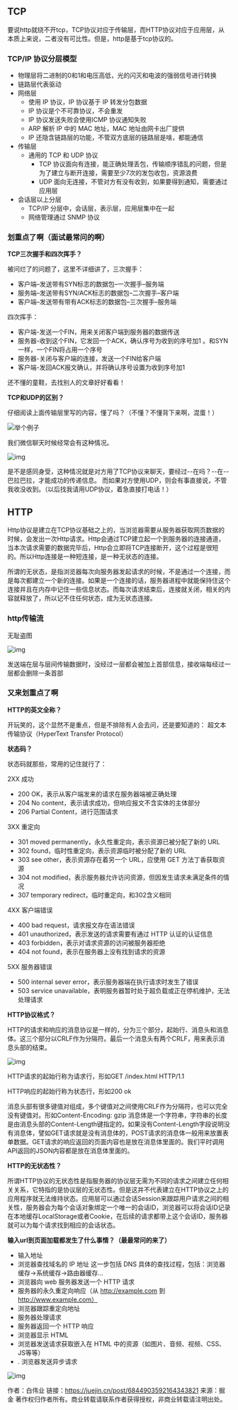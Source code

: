 ## TCP

要说http就绕不开tcp，TCP协议对应于传输层，而HTTP协议对应于应用层，从本质上来说，二者没有可比性。但是，http是基于tcp协议的。

### TCP/IP 协议分层模型

- 物理层将二进制的0和1和电压高低，光的闪灭和电波的强弱信号进行转换
- 链路层代表驱动
- 网络层
  - 使用 IP 协议，IP 协议基于 IP 转发分包数据
  - IP 协议是个不可靠协议，不会重发
  - IP 协议发送失败会使用ICMP 协议通知失败
  - ARP 解析 IP 中的 MAC 地址，MAC 地址由网卡出厂提供
  - IP 还隐含链路层的功能，不管双方底层的链路层是啥，都能通信
- 传输层
  - 通用的 TCP 和 UDP 协议
    - TCP 协议面向有连接，能正确处理丢包，传输顺序错乱的问题，但是为了建立与断开连接，需要至少7次的发包收包，资源浪费
    - UDP 面向无连接，不管对方有没有收到，如果要得到通知，需要通过应用层
- 会话层以上分层
  - TCP/IP 分层中，会话层，表示层，应用层集中在一起
  - 网络管理通过 SNMP 协议

### 划重点了啊（面试最常问的啊）

**TCP三次握手和四次挥手？**

被问烂了的问题了，这里不详细讲了，三次握手：

- 客户端–发送带有SYN标志的数据包–一次握手–服务端
- 服务端–发送带有SYN/ACK标志的数据包–二次握手–客户端
- 客户端–发送带有带有ACK标志的数据包–三次握手–服务端

四次挥手：

- 客户端-发送一个FIN，用来关闭客户端到服务器的数据传送
- 服务器-收到这个FIN，它发回一个ACK，确认序号为收到的序号加1 。和SYN一样，一个FIN将占用一个序号
- 服务器-关闭与客户端的连接，发送一个FIN给客户端
- 客户端-发回ACK报文确认，并将确认序号设置为收到序号加1

还不懂的童鞋，去找别人的文章好好看看！

**TCP和UDP的区别？**

仔细阅读上面传输层里写的内容，懂了吗？（不懂？不懂背下来啊，混蛋！）

![举个例子](https://user-gold-cdn.xitu.io/2018/4/17/162d17f004c37f42?imageView2/0/w/1280/h/960/format/webp/ignore-error/1)

我们微信聊天时候经常会有这种情况。

![img](https://user-gold-cdn.xitu.io/2018/4/17/162d18284af91cd0?imageView2/0/w/1280/h/960/format/webp/ignore-error/1)

是不是感同身受，这种情况就是对方用了TCP协议来聊天，要经过--在吗？--在--巴拉巴拉，才能成功的传递信息。 而如果对方使用UDP，则会有事直接说，不管我收没收到。（以后找我请用UDP协议，着急直接打电话！）



## HTTP

Http协议是建立在TCP协议基础之上的，当浏览器需要从服务器获取网页数据的时候，会发出一次Http请求。Http会通过TCP建立起一个到服务器的连接通道，当本次请求需要的数据完毕后，Http会立即将TCP连接断开，这个过程是很短的。所以Http连接是一种短连接，是一种无状态的连接。

所谓的无状态，是指浏览器每次向服务器发起请求的时候，不是通过一个连接，而是每次都建立一个新的连接。如果是一个连接的话，服务器进程中就能保持住这个连接并且在内存中记住一些信息状态。而每次请求结束后，连接就关闭，相关的内容就释放了，所以记不住任何状态，成为无状态连接。

### http传输流

无耻盗图



![img](https://user-gold-cdn.xitu.io/2018/4/17/162d19df66466f6b?imageView2/0/w/1280/h/960/format/webp/ignore-error/1)



发送端在层与层间传输数据时，没经过一层都会被加上首部信息，接收端每经过一层都会删除一条首部

### 又来划重点了啊

**HTTP的英文全称？**

开玩笑的，这个显然不是重点，但是不排除有人会去问，还是要知道的： 超文本传输协议（HyperText Transfer Protocol）

**状态码？**

状态码就那些，常用的记住就行了：

2XX 成功

- 200 OK，表示从客户端发来的请求在服务器端被正确处理
- 204 No content，表示请求成功，但响应报文不含实体的主体部分
- 206 Partial Content，进行范围请求

3XX 重定向

- 301 moved permanently，永久性重定向，表示资源已被分配了新的 URL
- 302 found，临时性重定向，表示资源临时被分配了新的 URL
- 303 see other，表示资源存在着另一个 URL，应使用 GET 方法丁香获取资源
- 304 not modified，表示服务器允许访问资源，但因发生请求未满足条件的情况
- 307 temporary redirect，临时重定向，和302含义相同

4XX 客户端错误

- 400 bad request，请求报文存在语法错误
- 401 unauthorized，表示发送的请求需要有通过 HTTP 认证的认证信息
- 403 forbidden，表示对请求资源的访问被服务器拒绝
- 404 not found，表示在服务器上没有找到请求的资源

5XX 服务器错误

- 500 internal sever error，表示服务器端在执行请求时发生了错误
- 503 service unavailable，表明服务器暂时处于超负载或正在停机维护，无法处理请求

**HTTP协议格式？**

HTTP的请求和响应的消息协议是一样的，分为三个部分，起始行、消息头和消息体。这三个部分以CRLF作为分隔符。最后一个消息头有两个CRLF，用来表示消息头部的结束。



![img](https://user-gold-cdn.xitu.io/2018/4/17/162d1a89a0707473?imageView2/0/w/1280/h/960/format/webp/ignore-error/1)



HTTP请求的起始行称为请求行，形如GET /index.html HTTP/1.1

HTTP响应的起始行称为状态行，形如200 ok

消息头部有很多键值对组成，多个键值对之间使用CRLF作为分隔符，也可以完全没有键值对。形如Content-Encoding: gzip 消息体是一个字符串，字符串的长度是由消息头部的Content-Length键指定的。如果没有Content-Length字段说明没有消息体，譬如GET请求就是没有消息体的，POST请求的消息体一般用来放置表单数据。GET请求的响应返回的页面内容也是放在消息体里面的。我们平时调用API返回的JSON内容都是放在消息体里面的。

**HTTP的无状态性？**

所谓HTTP协议的无状态性是指服务器的协议层无需为不同的请求之间建立任何相关关系，它特指的是协议层的无状态性。但是这并不代表建立在HTTP协议之上的应用程序就无法维持状态。应用层可以通过会话Session来跟踪用户请求之间的相关性，服务器会为每个会话对象绑定一个唯一的会话ID，浏览器可以将会话ID记录在本地缓存LocalStorage或者Cookie，在后续的请求都带上这个会话ID，服务器就可以为每个请求找到相应的会话状态。

**输入url到页面加载都发生了什么事情？（最最常问的来了）**

- 输入地址
- 浏览器查找域名的 IP 地址 这一步包括 DNS 具体的查找过程，包括：浏览器缓存->系统缓存->路由器缓存...
- 浏览器向 web 服务器发送一个 HTTP 请求
- 服务器的永久重定向响应（从 http://example.com 到 http://www.example.com）
- 浏览器跟踪重定向地址
- 服务器处理请求
- 服务器返回一个 HTTP 响应
- 浏览器显示 HTML
- 浏览器发送请求获取嵌入在 HTML 中的资源（如图片、音频、视频、CSS、JS等等）
- . 浏览器发送异步请求



![img](https://user-gold-cdn.xitu.io/2018/4/17/162d1b20e99b10a1?imageView2/0/w/1280/h/960/format/webp/ignore-error/1)


作者：白伟业
链接：https://juejin.cn/post/6844903592164343821
来源：掘金
著作权归作者所有。商业转载请联系作者获得授权，非商业转载请注明出处。
